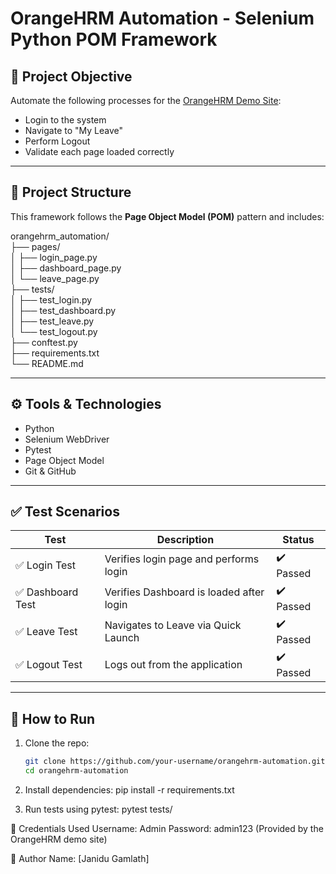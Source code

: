 # OrangeHRM Automation - Selenium Python POM Framework

## 📌 Project Objective

Automate the following processes for the [OrangeHRM Demo Site](https://opensource-demo.orangehrmlive.com/web/index.php/auth/login):

- Login to the system
- Navigate to "My Leave"
- Perform Logout
- Validate each page loaded correctly

---

## 🧱 Project Structure

This framework follows the **Page Object Model (POM)** pattern and includes:

orangehrm_automation/</br>
├── pages/</br>
│ ├── login_page.py</br>
│ ├── dashboard_page.py</br>
│ └── leave_page.py</br>
├── tests/</br>
│ ├── test_login.py</br>
│ ├── test_dashboard.py</br>
│ ├── test_leave.py</br>
│ └── test_logout.py</br>
├── conftest.py</br>
├── requirements.txt</br>
└── README.md</br>


---

## ⚙️ Tools & Technologies

- Python
- Selenium WebDriver
- Pytest
- Page Object Model
- Git & GitHub

---

## ✅ Test Scenarios

| Test | Description | Status |
|------|-------------|--------|
| ✅ Login Test | Verifies login page and performs login | ✔️ Passed |
| ✅ Dashboard Test | Verifies Dashboard is loaded after login | ✔️ Passed |
| ✅ Leave Test | Navigates to Leave via Quick Launch | ✔️ Passed |
| ✅ Logout Test | Logs out from the application | ✔️ Passed |

---

## 🚀 How to Run

1. Clone the repo:

   ```bash
   git clone https://github.com/your-username/orangehrm-automation.git
   cd orangehrm-automation

2. Install dependencies:
pip install -r requirements.txt

3. Run tests using pytest:
pytest tests/

🔐 Credentials Used
Username: Admin
Password: admin123
(Provided by the OrangeHRM demo site)


📝 Author
Name: [Janidu Gamlath]
